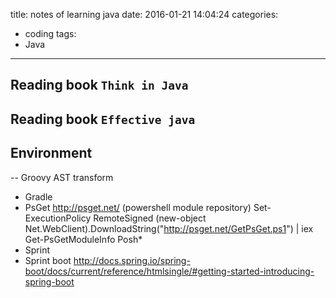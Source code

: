 title: notes of learning java
date: 2016-01-21 14:04:24
categories:
- coding
tags:
- Java
---
## Reading book `Think in Java`

## Reading book `Effective java`

## Environment
-- Groovy
  AST transform
- Gradle
- PsGet
  http://psget.net/   (powershell module repository)
  Set-ExecutionPolicy RemoteSigned
  (new-object Net.WebClient).DownloadString("http://psget.net/GetPsGet.ps1") | iex
  Get-PsGetModuleInfo Posh*
- Sprint
- Sprint boot
  http://docs.spring.io/spring-boot/docs/current/reference/htmlsingle/#getting-started-introducing-spring-boot
